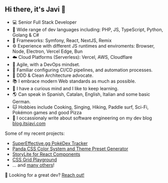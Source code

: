 ## Hi there, it's Javi 👋

- 💻 Senior Full Stack Developer
- 🌈 Wide range of dev languages including: PHP, JS, TypeScript, Python, Golang & C#
- 🧩 Frameworks: Symfony, React, NextJS, Remix
- ⚙️ Experience with different JS runtimes and enviroments: Browser, Node, Electron, Vercel Edge, Bun
- ☁️ Cloud Platforms (Serverless): Vercel, AWS, Cloudflare
- 🔁 Agile, with a DevOps mindset.
- 🔀 Familiar configuring CI/CD pipelines, and automation processes.
- 🧱 DDD & Clean Architecture advocate.
- 📚 I embrace modern Web standards as much as possible.
- 🔬 I have a curious mind and I like to keep learning.
- 🌎 Can speak in Spanish, Catalan, English, Italian and some basic German.
- 🐱 Hobbies include Cooking, Singing, Hiking, Paddle surf, Sci-Fi, Pokémon games and good Pizza
- 📝 I occassionaly write about software engineering on my dev blog [blog.itsjavi.com](https://blog.itsjavi.com)

Some of my recent projects: 
- [SuperEffective.gg PokéDex Tracker](https://supereffective.gg/)
- [Panda CSS Color System and Theme Preset Generator](https://pandacss-theme-generator.vercel.app)
- [StoryLite for React Components](https://itsjavi.com/storylite/)
- [CSS Grid Playground](https://itsjavi.com/css-grid-playground/)
- ... and [many others](https://github.com/itsjavi?tab=repositories&q=&type=source)!


🚀 Looking for a great dev? [Reach out!](https://itsjavi.com) 

